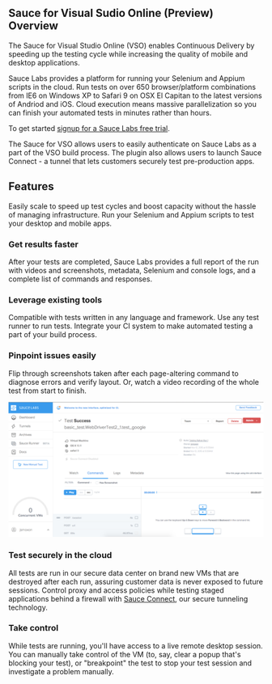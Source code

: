 ## Sauce  for Visual Sudio Online (Preview) Overview

The Sauce for Visual Studio Online (VSO) enables Continuous Delivery by speeding up the testing cycle while increasing the quality of mobile and desktop applications.

Sauce Labs provides a platform for running your Selenium and Appium scripts in the cloud. Run tests on over 650 browser/platform combinations from IE6 on Windows XP to Safari 9 on OSX El Capitan to the latest versions of Andriod and iOS. Cloud execution means massive parallelization so you can finish your automated tests in minutes rather than hours. 

To get started [signup for a Sauce Labs free trial](https://saucelabs.com/beta/signup?utm_source=vsip).

The Sauce for VSO allows users to easily authenticate on Sauce Labs as a part of the VSO build process. The plugin also allows users to launch Sauce Connect - a tunnel that lets customers securely test pre-production apps. 

## Features

Easily scale to speed up test cycles and boost capacity without the hassle of managing infrastructure. Run your Selenium and Appium scripts to test your desktop and mobile apps. 

### Get results faster
After your tests are completed, Sauce Labs provides a full report of the run with videos and screenshots, metadata, Selenium and console logs, and a complete list of commands and responses.

### Leverage existing tools
Compatible with tests written in any language and framework. Use any test runner to run tests. Integrate your CI system to make automated testing a part of your build process.

### Pinpoint issues easily
Flip through screenshots taken after each page-altering command to diagnose errors and verify layout. Or, watch a video recording of the whole test from start to finish.

![hosted](images/test-details.png)

### Test securely in the cloud
All tests are run in our secure data center on brand new VMs that are destroyed after each run, assuring customer data is never exposed to future sessions. Control proxy and access policies while testing staged applications behind a firewall with [Sauce Connect](https://docs.saucelabs.com/reference/sauce-connect/), our secure tunneling technology. 

### Take control
While tests are running, you'll have access to a live remote desktop session. You can manually take control of the VM (to, say, clear a popup that's blocking your test), or "breakpoint" the test to stop your test session and investigate a problem manually.
